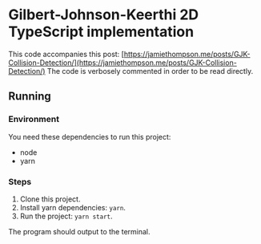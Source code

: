 # Gilbert-Johnson-Keerthi 2D TypeScript implementation
This code accompanies this post: [https://jamiethompson.me/posts/GJK-Collision-Detection/](https://jamiethompson.me/posts/GJK-Collision-Detection/) 
The code is verbosely commented in order to be read directly.

## Running

### Environment

You need these dependencies to run this project:

* node
* yarn

### Steps

1. Clone this project.
2. Install yarn dependencies: `yarn`.
3. Run the project: `yarn start`.  

The program should output to the terminal.